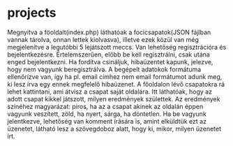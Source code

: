 # projects
Megnyitva a föoldalt(index.php) láthatóak a focicsapatok(JSON fájlban vannak tárolva, onnan lettek kiolvasva), illetve ezek közül van még megjelenítve a legutóbbi 5 lejátszott meccs. Van lehetőség regisztrációra és bejelentkezésre. Értelemszerűen, előbb be kell regisztrálni, csak utána enged bejelentkezni. Ha fordítva csináljuk, hibaüzentet kapunk, jelezve, hogy nem vagyunk beregisztrálva. A begépelt adatokok formátuma ellenőrízve van, így ha pl. email címhez nem email formátumot adunk meg, ki lesz írva egy ennek megfelelő hibaüzenet.
A főoldalon lévő csapatokra rá lehet kattintani, ami átvisz a csapat saját oldalára. Itt láthatóak, hogy az adott csapat kikkel játszott, milyen eredmények születtek. Az eredmények színéhez magyarázat: piros, ha az a csapat akinek az oldalán éppen vagyunk veszített, zöld, ha nyert, sárga, ha döntetlen. Ha be vagyunk jelentkezve, lehetőség van komment írására is, amint elküldtük ezt az üzenetet, látható lesz a szövegdoboz alatt, hogy ki, mikor, milyen üzenetet írt.
